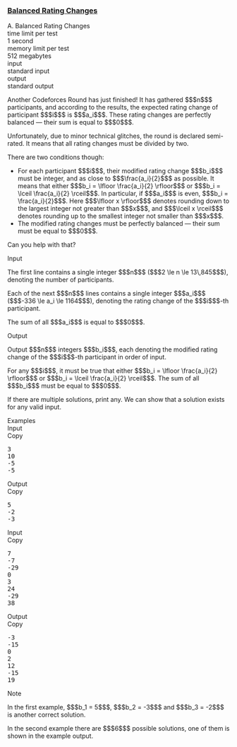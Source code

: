<h3><a href="https://codeforces.com/contest/1237/problem/A" target="_blank" rel="noopener noreferrer">Balanced Rating Changes</a></h3>

<div class="header"><div class="title">A. Balanced Rating Changes</div><div class="time-limit"><div class="property-title">time limit per test</div>1 second</div><div class="memory-limit"><div class="property-title">memory limit per test</div>512 megabytes</div><div class="input-file input-standard"><div class="property-title">input</div>standard input</div><div class="output-file output-standard"><div class="property-title">output</div>standard output</div></div><div><p>Another Codeforces Round has just finished! It has gathered $$$n$$$ participants, and according to the results, the expected rating change of participant $$$i$$$ is $$$a_i$$$. These rating changes are <span class="tex-font-style-it">perfectly balanced</span> — their sum is equal to $$$0$$$.</p><p>Unfortunately, due to minor technical glitches, the round is declared <span class="tex-font-style-it">semi-rated</span>. It means that all rating changes must be divided by two.</p><p>There are two conditions though: </p><ul> <li> For each participant $$$i$$$, their modified rating change $$$b_i$$$ must be integer, and as close to $$$\frac{a_i}{2}$$$ as possible. It means that either $$$b_i = \lfloor \frac{a_i}{2} \rfloor$$$ or $$$b_i = \lceil \frac{a_i}{2} \rceil$$$. In particular, if $$$a_i$$$ is even, $$$b_i = \frac{a_i}{2}$$$. Here $$$\lfloor x \rfloor$$$ denotes rounding down to the largest integer not greater than $$$x$$$, and $$$\lceil x \rceil$$$ denotes rounding up to the smallest integer not smaller than $$$x$$$. </li><li> The modified rating changes must be perfectly balanced — their sum must be equal to $$$0$$$. </li></ul><p>Can you help with that?</p></div><div class="input-specification"><div class="section-title">Input</div><p>The first line contains a single integer $$$n$$$ ($$$2 \le n \le 13\,845$$$), denoting the number of participants.</p><p>Each of the next $$$n$$$ lines contains a single integer $$$a_i$$$ ($$$-336 \le a_i \le 1164$$$), denoting the rating change of the $$$i$$$-th participant.</p><p>The sum of all $$$a_i$$$ is equal to $$$0$$$.</p></div><div class="output-specification"><div class="section-title">Output</div><p>Output $$$n$$$ integers $$$b_i$$$, each denoting the modified rating change of the $$$i$$$-th participant in order of input.</p><p>For any $$$i$$$, it must be true that either $$$b_i = \lfloor \frac{a_i}{2} \rfloor$$$ or $$$b_i = \lceil \frac{a_i}{2} \rceil$$$. The sum of all $$$b_i$$$ must be equal to $$$0$$$.</p><p>If there are multiple solutions, print any. We can show that a solution exists for any valid input.</p></div><div class="sample-tests"><div class="section-title">Examples</div><div class="sample-test"><div class="input"><div class="title">Input<div title="Copy" data-clipboard-target="#id007902451834809859" id="id005283480126699815" class="input-output-copier">Copy</div></div><pre id="id007902451834809859">3
10
-5
-5
</pre></div><div class="output"><div class="title">Output<div title="Copy" data-clipboard-target="#id001874822838920165" id="id009285067641427291" class="input-output-copier">Copy</div></div><pre id="id001874822838920165">5
-2
-3
</pre></div><div class="input"><div class="title">Input<div title="Copy" data-clipboard-target="#id00995246915388017" id="id003630370272256437" class="input-output-copier">Copy</div></div><pre id="id00995246915388017">7
-7
-29
0
3
24
-29
38
</pre></div><div class="output"><div class="title">Output<div title="Copy" data-clipboard-target="#id005381570066738824" id="id006339583952797381" class="input-output-copier">Copy</div></div><pre id="id005381570066738824">-3
-15
0
2
12
-15
19
</pre></div></div></div><div class="note"><div class="section-title">Note</div><p>In the first example, $$$b_1 = 5$$$, $$$b_2 = -3$$$ and $$$b_3 = -2$$$ is another correct solution.</p><p>In the second example there are $$$6$$$ possible solutions, one of them is shown in the example output.</p></div>